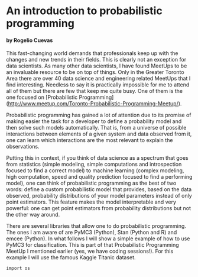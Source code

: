 # An introduction to probabilistic programming 
#### by Rogelio Cuevas


This fast-changing world demands that professionals keep up with the changes and new trends in their fields. This is clearly not an exception for data scientists. As many other data scientists, I have found MeetUps to be an invaluable resource to be on top of things. Only in the Greater Toronto Area there are over 40 data science and engineering related MeetUps that I find interesting. Needless to say it is practically impossible for me to attend all of them but there are few that keep me quite busy. One of them is the one focused on [Probabilistic Programming] (http://www.meetup.com/Toronto-Probabilistic-Programming-Meetup/).  

Probabilistic programming has gained a lot of attention due to its promise of making easier the task for a developer to define a probability model and then solve such models automatically. That is, from a universe of possible interactions between elements of a given system and data observed from it, one can learn which interactions are the most relevant to explain the observations. 

Putting this in context, if you think of data science as a spectrum that goes from statistics (simple modeling, simple computations and introspection focused to find a correct model) to machine learning (complex modeling, high computation, speed and quality prediction focused to find a performing model), one can think of probabilistic programming as the best of two words: define a custom probabilistic model that provides, based on the data observed, probability distributions of your model parameters instead of only point estimators. This feature makes the model interpretable and very powerful: one can get point estimators from probability distributions but not the other way around. 

There are several libraries that allow one to do probabilistic programming. The ones I am aware of are PyMC3 (Python), Stan (Python and R) and emcee (Python). In what follows I will show a simple example of how to use PyMC3 for classification. This is part of that Probabilistic Programming MeetUp I mentioned earlier (yes, we have coding sessions!). For this example I will use the famous Kaggle Titanic dataset.

 
```
import os
```
